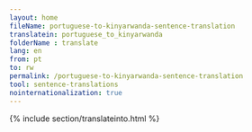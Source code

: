 ```yaml
---
layout: home
fileName: portuguese-to-kinyarwanda-sentence-translation
translatein: portuguese_to_kinyarwanda
folderName : translate
lang: en
from: pt
to: rw
permalink: /portuguese-to-kinyarwanda-sentence-translation
tool: sentence-translations
nointernationalization: true
---
```

{% include section/translateinto.html %}
